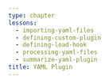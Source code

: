 ```yaml
---
type: chapter
lessons:
  - importing-yaml-files
  - defining-custom-plugin
  - defining-load-hook
  - processing-yaml-files
  - summarize-yaml-plugin
title: YAML Plugin
---
```

